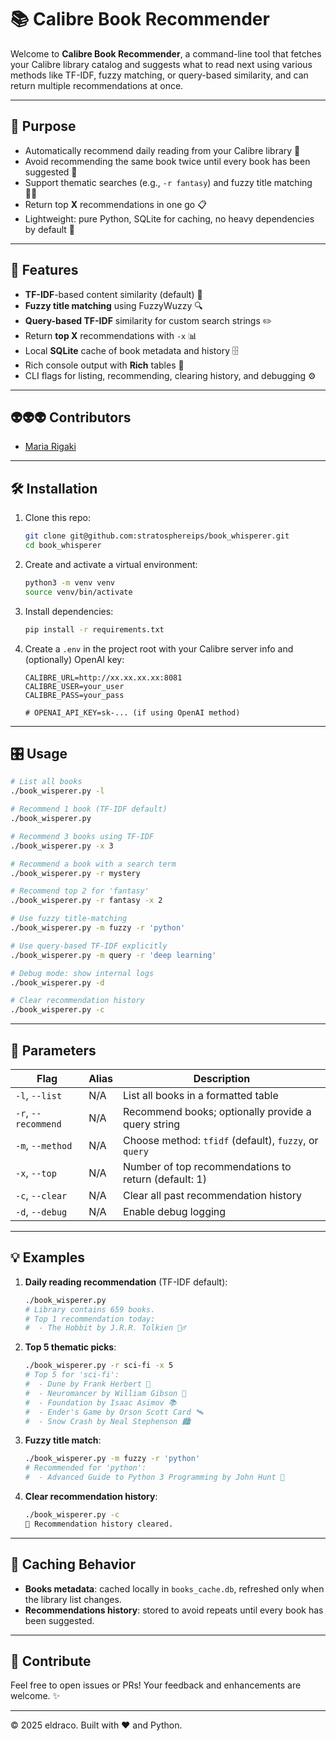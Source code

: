 # 📚 Calibre Book Recommender

Welcome to **Calibre Book Recommender**, a command-line tool that fetches your Calibre library catalog and suggests what to read next using various methods like TF-IDF, fuzzy matching, or query-based similarity, and can return multiple recommendations at once.

---

## 🎯 Purpose

- Automatically recommend daily reading from your Calibre library 📖
- Avoid recommending the same book twice until every book has been suggested 🔄
- Support thematic searches (e.g., `-r fantasy`) and fuzzy title matching 🧙‍♂️
- Return top **X** recommendations in one go 📋
- Lightweight: pure Python, SQLite for caching, no heavy dependencies by default 🐍

---

## 🚀 Features

- **TF-IDF**-based content similarity (default) 📝
- **Fuzzy title matching** using FuzzyWuzzy 🔍
- **Query-based TF-IDF** similarity for custom search strings ✏️
- Return **top X** recommendations with `-x` 📊
- Local **SQLite** cache of book metadata and history 🗄️
- Rich console output with **Rich** tables 🌈
- CLI flags for listing, recommending, clearing history, and debugging ⚙️


---
## 👽👽👽 Contributors

- [Maria Rigaki](https://github.com/orgs/stratosphereips/people/MariaRigaki)

---

## 🛠️ Installation

1. Clone this repo:
   ```bash
   git clone git@github.com:stratosphereips/book_whisperer.git
   cd book_whisperer
   ```
2. Create and activate a virtual environment:
   ```bash
   python3 -m venv venv
   source venv/bin/activate
   ```
3. Install dependencies:
   ```bash
   pip install -r requirements.txt
   ```
4. Create a `.env` in the project root with your Calibre server info and (optionally) OpenAI key:
   ```dotenv
   CALIBRE_URL=http://xx.xx.xx.xx:8081
   CALIBRE_USER=your_user
   CALIBRE_PASS=your_pass

   # OPENAI_API_KEY=sk-... (if using OpenAI method)
   ```

---

## 🎛️ Usage

```bash
# List all books
./book_wisperer.py -l

# Recommend 1 book (TF-IDF default)
./book_wisperer.py

# Recommend 3 books using TF-IDF
./book_wisperer.py -x 3

# Recommend a book with a search term
./book_wisperer.py -r mystery

# Recommend top 2 for 'fantasy'
./book_wisperer.py -r fantasy -x 2

# Use fuzzy title-matching
./book_wisperer.py -m fuzzy -r 'python'

# Use query-based TF-IDF explicitly
./book_wisperer.py -m query -r 'deep learning'

# Debug mode: show internal logs
./book_wisperer.py -d

# Clear recommendation history
./book_wisperer.py -c
```

---

## 📖 Parameters

| Flag                | Alias        | Description                                                                                   |
|---------------------|--------------|-----------------------------------------------------------------------------------------------|
| `-l`, `--list`      | N/A          | List all books in a formatted table                                                          |
| `-r`, `--recommend` | N/A          | Recommend books; optionally provide a query string                                            |
| `-m`, `--method`    | N/A          | Choose method: `tfidf` (default), `fuzzy`, or `query`                                         |
| `-x`, `--top`       | N/A          | Number of top recommendations to return (default: 1)                                          |
| `-c`, `--clear`     | N/A          | Clear all past recommendation history                                                        |
| `-d`, `--debug`     | N/A          | Enable debug logging                                                                         |

---

## 💡 Examples

1. **Daily reading recommendation** (TF-IDF default):
   ```bash
   ./book_wisperer.py
   # Library contains 659 books.
   # Top 1 recommendation today:
   #  - The Hobbit by J.R.R. Tolkien 🧝‍♂️
   ```

2. **Top 5 thematic picks**:
   ```bash
   ./book_wisperer.py -r sci-fi -x 5
   # Top 5 for 'sci-fi':
   #  - Dune by Frank Herbert 🚀
   #  - Neuromancer by William Gibson 🧠
   #  - Foundation by Isaac Asimov 📚
   #  - Ender's Game by Orson Scott Card 🛰️
   #  - Snow Crash by Neal Stephenson 🏙️
   ```

3. **Fuzzy title match**:
   ```bash
   ./book_wisperer.py -m fuzzy -r 'python'
   # Recommended for 'python':
   #  - Advanced Guide to Python 3 Programming by John Hunt 🐍
   ```

4. **Clear recommendation history**:
   ```bash
   ./book_wisperer.py -c
   🔄 Recommendation history cleared.
   ```

---

## 🔄 Caching Behavior

- **Books metadata**: cached locally in `books_cache.db`, refreshed only when the library list changes.
- **Recommendations history**: stored to avoid repeats until every book has been suggested.

---

## 🎉 Contribute

Feel free to open issues or PRs! Your feedback and enhancements are welcome. ✨

---

© 2025 eldraco. Built with ❤️ and Python.


